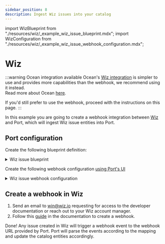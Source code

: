 ```yaml
---
sidebar_position: 8
description: Ingest Wiz issues into your catalog
---
```


import WizBlueprint from "./resources/wiz/\_example_wiz_issue_blueprint.mdx";
import WizConfiguration from "./resources/wiz/\_example_wiz_issue_webhook_configuration.mdx";

# Wiz

:::warning Ocean integration available
Ocean's [Wiz integration](../../code-quality-security/wiz.md) is simpler to use and provides more capabilities than the webhook, we recommend using it instead.  
Read more about Ocean [here](https://ocean.getport.io/).

If you'd still prefer to use the webhook, proceed with the instructions on this page.
:::

In this example you are going to create a webhook integration between [Wiz](https://wiz.io/) and Port, which will ingest Wiz issue entities into Port.

## Port configuration

Create the following blueprint definition:

<details>
<summary>Wiz issue blueprint</summary>

<WizBlueprint/>

</details>

Create the following webhook configuration [using Port's UI](/build-your-software-catalog/sync-data-to-catalog/webhook/?operation=ui#configuring-webhook-endpoints)

<details>
<summary>Wiz issue webhook configuration</summary>

1. **Basic details** tab - fill the following details:
   1. Title : `Wiz Mapper`;
   2. Identifier : `wiz_mapper`;
   3. Description : `A webhook configuration to map Wiz issues to Port`;
   4. Icon : `Box`;
2. **Integration configuration** tab - fill the following JQ mapping:

   <WizConfiguration/>

</details>

## Create a webhook in Wiz

1. Send an email to win@wiz.io requesting for access to the developer documentation or reach out to your Wiz account manager.
2. Follow this [guide](https://integrate.wiz.io/reference/webhook-tutorial#create-a-custom-webhook) in the documentation to create a webhook.


Done! Any issue created in Wiz will trigger a webhook event to the webhook URL provided by Port. Port will parse the events according to the mapping and update the catalog entities accordingly.
